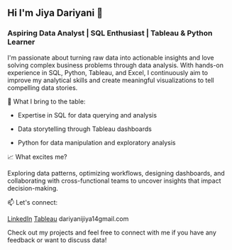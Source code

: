 ## Hi I'm Jiya Dariyani  👋

### Aspiring Data Analyst | SQL Enthusiast | Tableau & Python Learner

I'm passionate about turning raw data into actionable insights and love solving complex business problems through data analysis. With hands-on experience in SQL, Python, Tableau, and Excel, I continuously aim to improve my analytical skills and create meaningful visualizations to tell compelling data stories.

💼 What I bring to the table:

- Expertise in SQL for data querying and analysis
* Data storytelling through Tableau dashboards
+ Python for data manipulation and exploratory analysis

📈 What excites me?

Exploring data patterns, optimizing workflows, designing dashboards, and collaborating with cross-functional teams to uncover insights that impact decision-making.

📫 Let's connect:

[LinkedIn]([url](https://www.linkedin.com/in/jiya-dariyani/))
[Tableau]([url](https://public.tableau.com/app/profile/jiya.dariyani/vizzes))
dariyanijiya14gmail.com


Check out my projects and feel free to connect with me if you have any feedback or want to discuss data!


